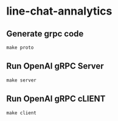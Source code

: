 # line-chat-annalytics
## Generate grpc code
    make proto
## Run OpenAI gRPC Server
    make server
## Run OpenAI gRPC cLIENT
    make client